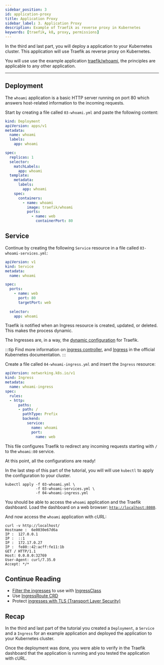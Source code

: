 ```yaml
---
sidebar_position: 3
id: application-proxy
title: Application Proxy
sidebar_label: 3. Application Proxy
description: Example of Traefik as reverse proxy in Kubernetes
keywords: [traefik, k8, proxy, permissions]
---
```


In the third and last part, you will deploy a application to your Kubernetes cluster.
This application will use Traefik as reverse proxy on Kubernetes.

You will use use the example application [traefik/whoami](https://github.com/traefik/whoami "Link to example application on GitHub"),
the principles are applicable to any other application.

---

## Deployment

The `whoami` application is a basic HTTP server running on port 80 which answers host-related information to the incoming requests.

Start by creating a file called `03-whoami.yml` and paste the following content:

```yaml tab="03-whoami.yml"
kind: Deployment
apiVersion: apps/v1
metadata:
  name: whoami
  labels:
    app: whoami

spec:
  replicas: 1
  selector:
    matchLabels:
      app: whoami
  template:
    metadata:
      labels:
        app: whoami
    spec:
      containers:
        - name: whoami
          image: traefik/whoami
          ports:
            - name: web
              containerPort: 80
```

## Service

Continue by creating the following `Service` resource in a file called `03-whoami-services.yml`:

```yaml tab="03-whoami-services.yml"
apiVersion: v1
kind: Service
metadata:
  name: whoami

spec:
  ports:
    - name: web
      port: 80
      targetPort: web
      
  selector:
    app: whoami
```

Traefik is notified when an Ingress resource is created, updated, or deleted.
This makes the process dynamic.

The Ingresses are, in a way, the [dynamic configuration](https://doc.traefik.io/traefik/providers/kubernetes-ingress/ "Link to official Traefik docs about Kubernetes Ingresses") for Traefik.

:::tip
Find more information on [ingress controller](https://kubernetes.io/docs/concepts/services-networking/ingress-controllers/),
and [Ingress](https://kubernetes.io/docs/concepts/services-networking/ingress/) in the official Kubernetes documentation.
:::

Create a file called `04-whoami-ingress.yml` and insert the `Ingress` resource:

```yaml tab="04-whoami-ingress.yml"
apiVersion: networking.k8s.io/v1
kind: Ingress
metadata:
  name: whoami-ingress
spec:
  rules:
  - http:
      paths:
      - path: /
        pathType: Prefix
        backend:
          service:
            name: whoami
            port:
              name: web
```

This file configures Traefik to redirect any incoming requests starting with `/` to the `whoami:80` service.

At this point, all the configurations are ready!

In the last step of this part of the tutorial, you will will use `kubectl` to apply the configuration to your cluster.

```shell
kubectl apply -f 03-whoami.yml \
              -f 03-whoami-services.yml \
              -f 04-whoami-ingress.yml
```

You should be able to access the `whoami` application and the Traefik dashboard.
Load the dashboard on a web browser: [`http://localhost:8080`](http://localhost:8080 "Link to localhost on port 8080 for the Traefik dashboard").

And now access the `whoami` application with cURL:

```shell
curl -v http://localhost/
Hostname :  6e0030e67d6a
IP :  127.0.0.1
IP :  ::1
IP :  172.17.0.27
IP :  fe80::42:acff:fe11:1b
GET / HTTP/1.1
Host: 0.0.0.0:32769
User-Agent: curl/7.35.0
Accept: */*
```

## Continue Reading

- [Filter the ingresses](https://doc.traefik.io/traefik/providers/kubernetes-ingress/#ingressclass "Link to Traefik docs about Ingress Class") to use with [IngressClass](https://kubernetes.io/docs/concepts/services-networking/ingress/#ingress-class "Link to Kubernetes docs about Ingress Class")
- Use [IngressRoute CRD](https://doc.traefik.io/traefik/providers/kubernetes-crd/ "Kubernetes Ingress controller")
- Protect [ingresses with TLS (Transport Layer Security)](https://doc.traefik.io/traefik/routing/providers/kubernetes-ingress/#enabling-tls-via-annotations "Ingresses with TLS")

## Recap

In the third and last part of the tutorial you created a `Deployment`, a `Service` and a `Ingress` for an example application
and deployed the application to your Kubernetes cluster.

Once the deployment was done, you were able to verify in the Traefik dashboard that the application is running and you tested the application with cURL.